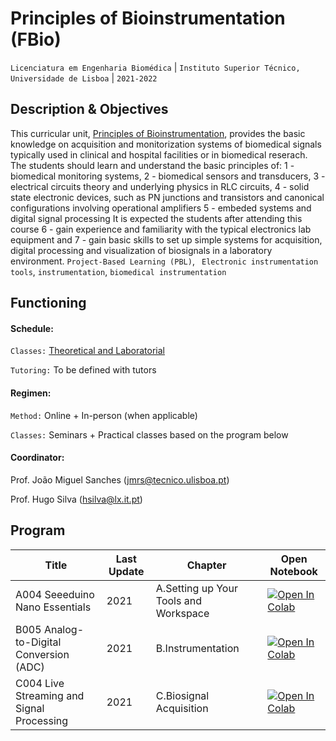 # Principles of Bioinstrumentation (FBio)
```Licenciatura em Engenharia Biomédica``` | ```Instituto Superior Técnico, Universidade de Lisboa``` | ```2021-2022```

## Description & Objectives

This curricular unit, [Principles of Bioinstrumentation](https://fenix.tecnico.ulisboa.pt/cursos/lebiom21/disciplina-curricular/845953938490061), provides the basic knowledge on acquisition and monitorization systems of biomedical signals typically used in clinical and hospital facilities or in biomedical reserach. The students should learn and understand the basic principles of: 1 - biomedical monitoring systems, 2 - biomedical sensors and transducers, 3 - electrical circuits theory and underlying physics in RLC circuits, 4 - solid state electronic devices, such as PN junctions and transistors and canonical configurations involving operational amplifiers 5 - embeded systems and digital signal processing It is expected the students after attending this course 6 - gain experience and familiarity with the typical electronics lab equipment and 7 - gain basic skills to set up simple systems for acquisition, digital processing and visualization of biosignals in a laboratory environment.
```Project-Based Learning (PBL)```, ``` Electronic instrumentation tools```, ```instrumentation```, ```biomedical instrumentation```


## Functioning

#### Schedule:

`Classes:` [Theoretical and Laboratorial](https://fenix.tecnico.ulisboa.pt/cursos/lebiom21/disciplina-curricular/845953938490061)

`Tutoring:` To be defined with tutors


#### Regimen:

`Method:` Online + In-person (when applicable)

`Classes:` Seminars + Practical classes based on the program below
 

#### Coordinator:
Prof. João Miguel Sanches ([jmrs@tecnico.ulisboa.pt](mailto:jmrs@tecnico.ulisboa.pt))

Prof. Hugo Silva  ([hsilva@lx.it.pt](mailto:hsilva@lx.it.pt))

## Program
Title | Last Update | Chapter | Open Notebook 
--- | ---| --- | ---
A004 Seeeduino Nano Essentials |  2021 | A.Setting up Your Tools and Workspace | [![Open In Colab](https://colab.research.google.com/assets/colab-badge.svg)](https://githubtocolab.com/scientisst/notebooks/blob/master/A.Setting%20up%20Your%20Tools%20and%20Workspace/A004%20Seeeduino%20Nano%20Essentials/A004%20Seeeduino%20Nano%20Essentials.ipynb) 
B005 Analog-to-Digital Conversion (ADC) |  2021 | B.Instrumentation | [![Open In Colab](https://colab.research.google.com/assets/colab-badge.svg)](https://githubtocolab.com/scientisst/notebooks/blob/master/B.Instrumentation/B005%20Analog-to-Digital%20Conversion%20(ADC)/B005%20Analog-to-Digital%20Conversion%20(ADC).ipynb) 
C004 Live Streaming and Signal Processing |  2021 | C.Biosignal Acquisition | [![Open In Colab](https://colab.research.google.com/assets/colab-badge.svg)](https://githubtocolab.com/scientisst/notebooks/blob/master/C.Biosignal%20Acquisition/C004%20Live%20Streaming%20and%20Signal%20Processing/C004%20Live%20Streaming%20and%20Signal%20Processing.ipynb) 
